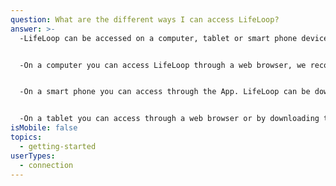 ```yaml
---
question: What are the different ways I can access LifeLoop?
answer: >-
  -LifeLoop can be accessed on a computer, tablet or smart phone device. 


  -On a computer you can access LifeLoop through a web browser, we recommend Google Chrome for the best user experience. 


  -On a smart phone you can access through the App. LifeLoop can be downloaded from the app store and is currently available in the Google Play store for Android phones or the Apple App store for iPhones.  


  -On a tablet you can access through a web browser or by downloading the app. LifeLoop is not currently available in the amazon app store for Connections. 
isMobile: false
topics:
  - getting-started
userTypes:
  - connection
---
```

